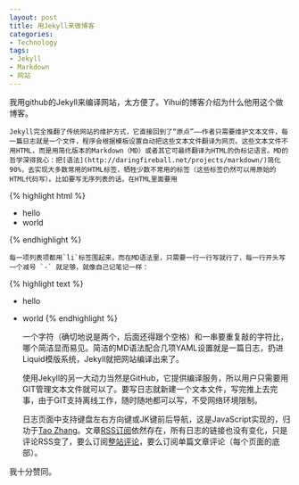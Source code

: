 ```yaml
---
layout: post
title: 用Jekyll来做博客
categories:
- Technology
tags:
- Jekyll
- Markdown
- 网站
---
```

我用github的Jekyll来编译网站，太方便了。Yihui的博客介绍为什么他用这个做博客。


    Jekyll完全推翻了传统网站的维护方式，它直接回到了“原点”——作者只需要维护文本文件，每一篇日志就是一个文件，程序会根据模板设置自动把这些文本文件翻译为网页。这些文本文件不用HTML，而是用简化版本的Markdown（MD）或者其它可最终翻译为HTML的伪标记语言。MD的哲学深得我心：把[语法](http://daringfireball.net/projects/markdown/)简化90%，去实现大多数常用的HTML标签，牺牲少数不常用的标签（这些标签仍然可以用原始的HTML代码写）。比如要写无序列表的话，在HTML里面要用

{% highlight html %}
<ul>
  <li>hello</li>
  <li>world</li>
</ul>
{% endhighlight %}

    每一项列表项都用`li`标签围起来，而在MD语法里，只需要一行一行写就行了，每一行开头写一个减号 `-` 就足够，就像自己记笔记一样：

{% highlight text %}
- hello
- world
{% endhighlight %}

    一个字符（确切地说是两个，后面还得跟个空格）和一串要重复敲的字符比，哪个简洁显而易见。简洁的MD语法配合几项YAML设置就是一篇日志，扔进Liquid模版系统，Jekyll就把网站编译出来了。



    使用Jekyll的另一大动力当然是GitHub，它提供编译服务，所以用户只需要用GIT管理文本文件就可以了。要写日志就新建一个文本文件，写完推上去完事，由于GIT支持离线工作，随时随地都可以写，不受网络环境限制。


    日志页面中支持键盘左右方向键或JK键前后导航，这是JavaScript实现的，归功于[Tao Zhang](http://ztpala.com/2012/01/16/jquery-keyboard-navigation/)。文章[RSS订阅](/cn/feed/)依然存在，所有日志的链接也没有变化，只是评论RSS变了，要么订阅[整站评论](http://yihui.disqus.com/latest.rss)，要么订阅单篇文章评论（每个页面的底部）。

我十分赞同。
